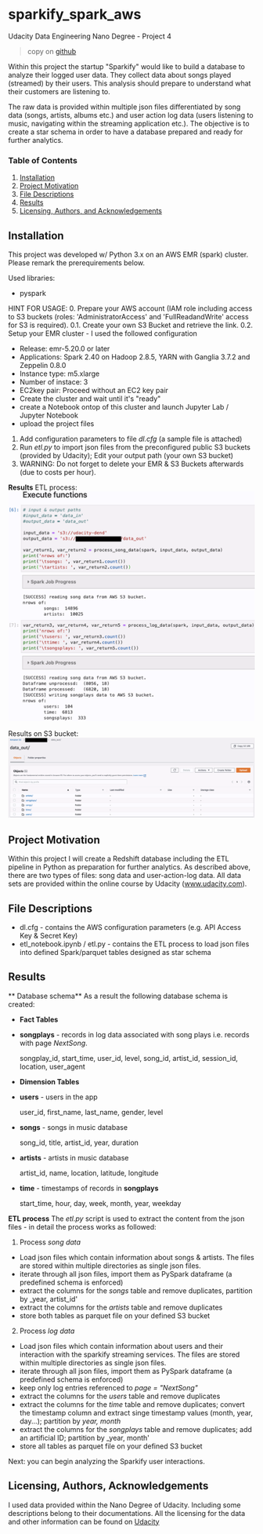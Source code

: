 # sparkify_spark_aws
Udacity Data Engineering Nano Degree - Project 4
> copy on [github](https://github.com/dsmatthew/sparkify_spark_aws)

Within this project the startup "Sparkify" would like to build a database to analyze their logged user data. They collect data about songs played (streamed) by their users. This analysis should prepare to understand what their customers are listening to.

The raw data is provided within multiple json files differentiated by song data (songs, artists, albums etc.) and user action log data (users listening to music, navigating within the streaming application etc.). The objective is to create a star schema in order to have a database prepared and ready for further analytics.



### Table of Contents

1. [Installation](#installation)
2. [Project Motivation](#motivation)
3. [File Descriptions](#files)
4. [Results](#results)
5. [Licensing, Authors, and Acknowledgements](#licensing)

## Installation <a name="installation"></a>

This project was developed w/ Python 3.x on an AWS EMR (spark) cluster.
Please remark the prerequirements below.

Used libraries:
* pyspark

HINT FOR USAGE:
0. Prepare your AWS account (IAM role including access to S3 buckets (roles: 'AdministratorAccess' and 'FullReadandWrite' access for S3 is required).
0.1. Create your own S3 Bucket and retrieve the link.
0.2. Setup your EMR cluster - I used the followed configuration
  * Release: emr-5.20.0 or later
  * Applications: Spark 2.40 on Hadoop 2.8.5, YARN with Ganglia 3.7.2 and Zeppelin 0.8.0
  * Instance type: m5.xlarge
  * Number of instace: 3
  * EC2key pair: Proceed without an EC2 key pair
  * Create the cluster and wait until it's "ready"
  * create a Notebook ontop of this cluster and launch Jupyter Lab / Jupyter Notebook
  * upload the project files
1. Add configuration parameters to file _dl.cfg_ (a sample file is attached)
2. Run _etl.py_ to import json files from the preconfigured public S3 buckets (provided by Udacity); Edit your output path (your own S3 bucket)
4. WARNING: Do not forget to delete your EMR & S3 Buckets afterwards (due to costs per hour).

**Results**
ETL process:
![screenshot of etl process](readme_etlprocess.png)

Results on S3 bucket:
![screenshot of s3 bucket](readme_s3bucketresult.png)

## Project Motivation<a name="motivation"></a>
Within this project I will create a Redshift database including the ETL pipeline in Python as preparation for further analytics. As described above, there are two types of files: song data and user-action-log data.
All data sets are provided within the online course by Udacity (www.udacity.com).

## File Descriptions <a name="files"></a>
* dl.cfg - contains the AWS configuration parameters (e.g. API Access Key & Secret Key)
* etl_notebook.ipynb / etl.py - contains the ETL process to load json files into defined Spark/parquet tables designed as star schema



## Results<a name="results"></a>

** Database schema**
As a result the following database schema is created:

* **Fact Tables**
 * **songplays** - records in log data associated with song plays i.e. records with page _NextSong_.
   <p>songplay_id, start_time, user_id, level, song_id, artist_id, session_id, location, user_agent</p>
   

* **Dimension Tables**
 * **users** - users in the app
   <p>user_id, first_name, last_name, gender, level</p>
 * **songs** - songs in music database
   <p>song_id, title, artist_id, year, duration</p>
 * **artists** - artists in music database
   <p>artist_id, name, location, latitude, longitude</p>
 * **time** - timestamps of records in **songplays**
   <p>start_time, hour, day, week, month, year, weekday</p>


**ETL process**
The _etl.py_ script is used to extract the content from the json files - in detail the process works as followed:
1. Process _song data_
 * Load json files which contain information about songs & artists. The files are stored within multiple directories as single json files.
 * iterate through all json files, import them as PySpark dataframe (a predefined schema is enforced)
 * extract the columns for the _songs_ table and remove duplicates, partition by _year, artist_id'
 * extract the columns for the _artists_ table and remove duplicates
 * store both tables as parquet file on your defined S3 bucket
2. Process _log data_
 * Load json files which contain information about users and their interaction with the sparkify streaming services. The files are stored within multiple directories as single json files.
 * iterate through all json files, import them as PySpark dataframe (a predefined schema is enforced)
 * keep only log entries referenced to _page = "NextSong"_
 * extract the columns for the _users_ table and remove duplicates
 * extract the columns for the _time_ table and remove duplicates; convert the timestamp column and extract singe timestamp values (month, year, day...); partition by _year, month_
 * extract the columns for the _songplays_ table and remove duplicates; add an artificial ID; partition by _year, month'
 * store all tables as parquet file on your defined S3 bucket
 
Next: you can begin analyzing the Sparkify user interactions.

## Licensing, Authors, Acknowledgements<a name="licensing"></a>
I used data provided within the Nano Degree of Udacity. Including some descriptions belong to their documentations. All the licensing for the data and other information can be found on [Udacity](https://udacity.com)

